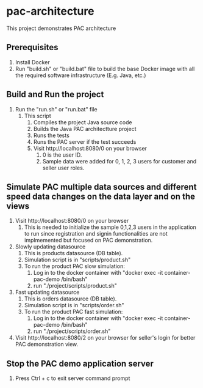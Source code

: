 # pac-architecture
This project demonstrates PAC architecture

## Prerequisites
1. Install Docker
2. Run "build.sh" or "build.bat" file to build the base Docker image with all the required software infrastructure (E.g. Java, etc.)

## Build and Run the project
1. Run the "run.sh" or "run.bat" file
    1. This script 
        1. Compiles the project Java source code
        2. Builds the Java PAC architectture project
        3. Runs the tests
        4. Runs the PAC server if the test succeeds
        5. Visit http://localhost:8080/0 on your browser
            1. 0 is the user ID.
            2. Sample data were added for 0, 1, 2, 3 users for customer and seller user roles.

## Simulate PAC multiple data sources and different speed data changes on the data layer and on the views
1. Visit http://localhost:8080/0 on your browser
    1. This is needed to initialize the sample 0,1,2,3 users in the application to run since registration and signin functionalities are not implmemented but focused on PAC demonstration.
2. Slowly updating datasource
    1. This is products datasource (DB table).
    2. Simulation script is in "scripts/product.sh"
    3. To run the product PAC slow simulation:
        1. Log in to the docker container with "docker exec -it container-pac-demo /bin/bash"
        2. run "./project/scripts/product.sh"
3. Fast updating datasource
    1. This is orders datasource (DB table).
    2. Simulation script is in "scripts/order.sh"
    3. To run the product PAC fast simulation:
        1. Log in to the docker container with "docker exec -it container-pac-demo /bin/bash"
        2. run "./project/scripts/order.sh"
4. Visit http://localhost:8080/2 on your browser for seller's login for better PAC demonstration view.

## Stop the PAC demo application server
1. Press Ctrl + c to exit server command prompt